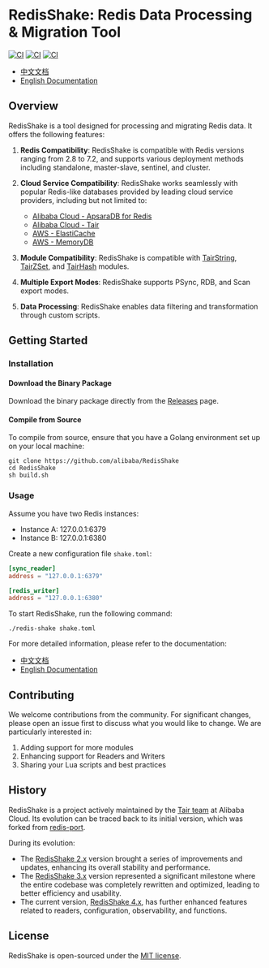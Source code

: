 # RedisShake: Redis Data Processing & Migration Tool

[![CI](https://github.com/tair-opensource/RedisShake/actions/workflows/ci.yml/badge.svg?event=push&branch=v4)](https://github.com/tair-opensource/RedisShake/actions/workflows/ci.yml)
[![CI](https://github.com/tair-opensource/RedisShake/actions/workflows/pages.yml/badge.svg?branch=v4)](https://github.com/tair-opensource/RedisShake/actions/workflows/pages.yml)
[![CI](https://github.com/tair-opensource/RedisShake/actions/workflows/release.yml/badge.svg?branch=v4)](https://github.com/tair-opensource/RedisShake/actions/workflows/release.yml)

- [中文文档](https://tair-opensource.github.io/RedisShake/)
- [English Documentation](https://tair-opensource.github.io/RedisShake/en/)

## Overview

RedisShake is a tool designed for processing and migrating Redis data. It offers the following features:

1. **Redis Compatibility**: RedisShake is compatible with Redis versions ranging from 2.8 to 7.2, and supports various
   deployment methods including standalone, master-slave, sentinel, and cluster.

2. **Cloud Service Compatibility**: RedisShake works seamlessly with popular Redis-like databases provided by leading
   cloud service providers, including but not limited to:
    - [Alibaba Cloud - ApsaraDB for Redis](https://www.alibabacloud.com/product/apsaradb-for-redis)
    - [Alibaba Cloud - Tair](https://www.alibabacloud.com/product/tair)
    - [AWS - ElastiCache](https://aws.amazon.com/elasticache/)
    - [AWS - MemoryDB](https://aws.amazon.com/memorydb/)

3. **Module Compatibility**: RedisShake is compatible
   with [TairString](https://github.com/tair-opensource/TairString), [TairZSet](https://github.com/tair-opensource/TairZset),
   and [TairHash](https://github.com/tair-opensource/TairHash) modules.

4. **Multiple Export Modes**: RedisShake supports PSync, RDB, and Scan export modes.

5. **Data Processing**: RedisShake enables data filtering and transformation through custom scripts.

## Getting Started

### Installation

#### Download the Binary Package

Download the binary package directly from the [Releases](https://github.com/tair-opensource/RedisShake/releases) page.

#### Compile from Source

To compile from source, ensure that you have a Golang environment set up on your local machine:

```shell
git clone https://github.com/alibaba/RedisShake
cd RedisShake
sh build.sh
```

### Usage

Assume you have two Redis instances:

* Instance A: 127.0.0.1:6379
* Instance B: 127.0.0.1:6380

Create a new configuration file `shake.toml`:

```toml
[sync_reader]
address = "127.0.0.1:6379"

[redis_writer]
address = "127.0.0.1:6380"
```

To start RedisShake, run the following command:

```shell
./redis-shake shake.toml
```

For more detailed information, please refer to the documentation:

- [中文文档](https://tair-opensource.github.io/RedisShake/)
- [English Documentation](https://tair-opensource.github.io/RedisShake/en/)

## Contributing

We welcome contributions from the community. For significant changes, please open an issue first to discuss what you
would like to change. We are particularly interested in:

1. Adding support for more modules
2. Enhancing support for Readers and Writers
3. Sharing your Lua scripts and best practices

## History

RedisShake is a project actively maintained by the [Tair team](https://github.com/tair-opensource) at Alibaba Cloud. Its
evolution can be traced back to its initial version, which was forked
from [redis-port](https://github.com/CodisLabs/redis-port).

During its evolution:

- The [RedisShake 2.x](https://github.com/tair-opensource/RedisShake/tree/v2) version brought a series of improvements
  and updates, enhancing its overall stability and performance.
- The [RedisShake 3.x](https://github.com/tair-opensource/RedisShake/tree/v3) version represented a significant
  milestone where the entire codebase was completely rewritten and optimized, leading to better efficiency and
  usability.
- The current version, [RedisShake 4.x](https://github.com/tair-opensource/RedisShake/tree/v4), has further enhanced
  features related to readers, configuration, observability, and functions.

## License

RedisShake is open-sourced under the [MIT license](https://github.com/tair-opensource/RedisShake/blob/v2/license.txt).
